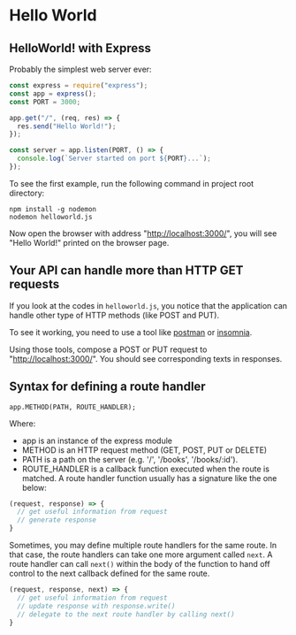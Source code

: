# Hello World

## HelloWorld! with Express

Probably the simplest web server ever:

```javascript
const express = require("express");
const app = express();
const PORT = 3000;

app.get("/", (req, res) => {
  res.send("Hello World!");
});

const server = app.listen(PORT, () => {
  console.log(`Server started on port ${PORT}...`);
});
```

To see the first example, run the following command in project root directory:

```text
npm install -g nodemon
nodemon helloworld.js
```

Now open the browser with address "[http://localhost:3000/](http://localhost:3000/)", you will see "Hello World!" printed on the browser page.

## Your API can handle more than HTTP GET requests

If you look at the codes in `helloworld.js`, you notice that the application can handle other type of HTTP methods \(like POST and PUT\).

To see it working, you need to use a tool like [postman](https://www.getpostman.com/) or [insomnia](https://insomnia.rest/).

Using those tools, compose a POST or PUT request to "[http://localhost:3000/](http://localhost:3000/)". You should see corresponding texts in responses.

## Syntax for defining a route handler

```text
app.METHOD(PATH, ROUTE_HANDLER);
```

Where:

- app is an instance of the express module
- METHOD is an HTTP request method \(GET, POST, PUT or DELETE\)
- PATH is a path on the server \(e.g. '/', '/books', '/books/:id'\).
- ROUTE_HANDLER is a callback function executed when the route is matched. A route handler function usually has a signature like the one below:

```javascript
(request, response) => {
  // get useful information from request
  // generate response
}
```

Sometimes, you may define multiple route handlers for the same route. In that case, the route handlers can take one more argument called  `next`. A route handler can call `next()` within the body of the function to hand off control to the next callback defined for the same route.

```javascript
(request, response, next) => {
  // get useful information from request
  // update response with response.write()
  // delegate to the next route handler by calling next()
}
```
